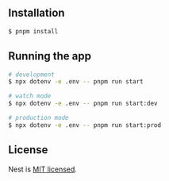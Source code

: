 ## Installation

```bash
$ pnpm install
```

## Running the app

```bash
# development
$ npx dotenv -e .env -- pnpm run start

# watch mode
$ npx dotenv -e .env -- pnpm run start:dev

# production mode
$ npx dotenv -e .env -- pnpm run start:prod
```

## License

Nest is [MIT licensed](LICENSE).
